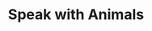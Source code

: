 ---
title: "Speak with Animals"
index:
  - speak-with-animals
permalink: /spells/speak-with-animals/
tags:
  - Spell
  - 1st Level
  - Divination
available_for:
  - Bard
  - Druid
  - Ranger
level: "1st Level"
school: "Divination"
comp:
  - V
  - S
duration: "10 Minutes"
ritual: true
description: |
  You gain the ability to comprehend and verbally communicate with beasts for the duration. The knowledge and awareness of many beasts is limited by their intelligence, but at a minimum, beasts can give you information about nearby locations and monsters, including whatever they can perceive or have perceived within the past day. You might be able to persuade a beast to perform a small favor for you, at the GM's discretion.
excerpt: "You gain the ability to comprehend and verbally communicate with beasts for the duration."
source: "Basic Rules"
---